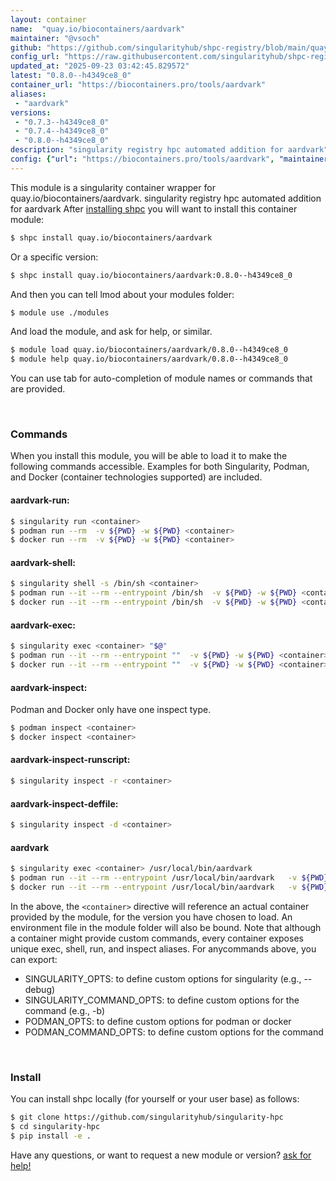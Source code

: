 ```yaml
---
layout: container
name:  "quay.io/biocontainers/aardvark"
maintainer: "@vsoch"
github: "https://github.com/singularityhub/shpc-registry/blob/main/quay.io/biocontainers/aardvark/container.yaml"
config_url: "https://raw.githubusercontent.com/singularityhub/shpc-registry/main/quay.io/biocontainers/aardvark/container.yaml"
updated_at: "2025-09-23 03:42:45.829572"
latest: "0.8.0--h4349ce8_0"
container_url: "https://biocontainers.pro/tools/aardvark"
aliases:
 - "aardvark"
versions:
 - "0.7.3--h4349ce8_0"
 - "0.7.4--h4349ce8_0"
 - "0.8.0--h4349ce8_0"
description: "singularity registry hpc automated addition for aardvark"
config: {"url": "https://biocontainers.pro/tools/aardvark", "maintainer": "@vsoch", "description": "singularity registry hpc automated addition for aardvark", "latest": {"0.8.0--h4349ce8_0": "sha256:1e0b5a564ddc66895b9204233c8abd5ee63d263107aaf689f4a7521de2010797"}, "tags": {"0.7.3--h4349ce8_0": "sha256:bcac1d1cdd20da85b3d71aecb4349273879024cde2c57ec83ed4ee688bd13b52", "0.7.4--h4349ce8_0": "sha256:a474c90d66b249e802e2366341fb82212c2dcd9e4a80daf3b22db1c57ff278fd", "0.8.0--h4349ce8_0": "sha256:1e0b5a564ddc66895b9204233c8abd5ee63d263107aaf689f4a7521de2010797"}, "docker": "quay.io/biocontainers/aardvark", "aliases": {"aardvark": "/usr/local/bin/aardvark"}}
---
```


This module is a singularity container wrapper for quay.io/biocontainers/aardvark.
singularity registry hpc automated addition for aardvark
After [installing shpc](#install) you will want to install this container module:


```bash
$ shpc install quay.io/biocontainers/aardvark
```

Or a specific version:

```bash
$ shpc install quay.io/biocontainers/aardvark:0.8.0--h4349ce8_0
```

And then you can tell lmod about your modules folder:

```bash
$ module use ./modules
```

And load the module, and ask for help, or similar.

```bash
$ module load quay.io/biocontainers/aardvark/0.8.0--h4349ce8_0
$ module help quay.io/biocontainers/aardvark/0.8.0--h4349ce8_0
```

You can use tab for auto-completion of module names or commands that are provided.

<br>

### Commands

When you install this module, you will be able to load it to make the following commands accessible.
Examples for both Singularity, Podman, and Docker (container technologies supported) are included.

#### aardvark-run:

```bash
$ singularity run <container>
$ podman run --rm  -v ${PWD} -w ${PWD} <container>
$ docker run --rm  -v ${PWD} -w ${PWD} <container>
```

#### aardvark-shell:

```bash
$ singularity shell -s /bin/sh <container>
$ podman run --it --rm --entrypoint /bin/sh  -v ${PWD} -w ${PWD} <container>
$ docker run --it --rm --entrypoint /bin/sh  -v ${PWD} -w ${PWD} <container>
```

#### aardvark-exec:

```bash
$ singularity exec <container> "$@"
$ podman run --it --rm --entrypoint ""  -v ${PWD} -w ${PWD} <container> "$@"
$ docker run --it --rm --entrypoint ""  -v ${PWD} -w ${PWD} <container> "$@"
```

#### aardvark-inspect:

Podman and Docker only have one inspect type.

```bash
$ podman inspect <container>
$ docker inspect <container>
```

#### aardvark-inspect-runscript:

```bash
$ singularity inspect -r <container>
```

#### aardvark-inspect-deffile:

```bash
$ singularity inspect -d <container>
```


#### aardvark

```bash
$ singularity exec <container> /usr/local/bin/aardvark
$ podman run --it --rm --entrypoint /usr/local/bin/aardvark   -v ${PWD} -w ${PWD} <container> -c " $@"
$ docker run --it --rm --entrypoint /usr/local/bin/aardvark   -v ${PWD} -w ${PWD} <container> -c " $@"
```



In the above, the `<container>` directive will reference an actual container provided
by the module, for the version you have chosen to load. An environment file in the
module folder will also be bound. Note that although a container
might provide custom commands, every container exposes unique exec, shell, run, and
inspect aliases. For anycommands above, you can export:

 - SINGULARITY_OPTS: to define custom options for singularity (e.g., --debug)
 - SINGULARITY_COMMAND_OPTS: to define custom options for the command (e.g., -b)
 - PODMAN_OPTS: to define custom options for podman or docker
 - PODMAN_COMMAND_OPTS: to define custom options for the command

<br>

### Install

You can install shpc locally (for yourself or your user base) as follows:

```bash
$ git clone https://github.com/singularityhub/singularity-hpc
$ cd singularity-hpc
$ pip install -e .
```

Have any questions, or want to request a new module or version? [ask for help!](https://github.com/singularityhub/singularity-hpc/issues)